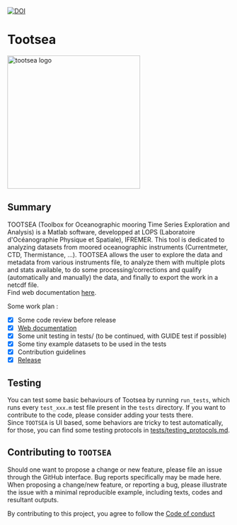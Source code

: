[![DOI](https://img.shields.io/badge/DOI-10.17882%2F59331-informational)](https://doi.org/10.17882/59331)

# Tootsea
<img src="https://user-images.githubusercontent.com/17851004/80486405-66ec1a80-895b-11ea-93be-c8914089584c.png" alt="tootsea logo" width=300>

## Summary
TOOTSEA (Toolbox for Oceanographic mooring Time Series Exploration and Analysis) is a Matlab software, developped at LOPS (Laboratoire d'Océanographie Physique et Spatiale), IFREMER. This tool is dedicated to analyzing datasets from moored oceanographic instruments (Currentmeter, CTD, Thermistance, ...). TOOTSEA allows the user to explore the data and metadata from various instruments file, to analyze them with multiple plots and stats available, to do some processing/corrections and qualify (automatically and manually) the data, and finally to export the work in a netcdf file.  
Find web documentation [here](https://quai20.github.io/TOOTSEA/).

Some work plan :
* [X] Some code review before release
* [X] [Web documentation](https://quai20.github.io/TOOTSEA/) 
* [X] Some unit testing in tests/ (to be continued, with GUIDE test if possible)
* [X] Some tiny example datasets to be used in the tests
* [X] Contribution guidelines  
* [X] [Release](https://github.com/quai20/TOOTSEA/releases)

## Testing
You can test some basic behaviours of Tootsea by running `run_tests`, which runs every `test_xxx.m` test file present in the `tests` directory. If you want to contribute to the code, please consider adding your tests there.  
Since `TOOTSEA` is UI based, some behaviors are tricky to test automatically, for those, you can find some testing protocols in [tests/testing_protocols.md](tests/testing_protocols.md).

## Contributing to `TOOTSEA`

Should one want to propose a change or new feature, please file an issue through the GitHub interface. Bug reports specifically may be made here. When proposing a change/new feature, or reporting a bug, please illustrate the issue with a minimal reproducible example, including texts, codes and resultant outputs.  

By contributing to this project, you agree to follow the [Code of conduct](docs/codeOfconduct.md)
